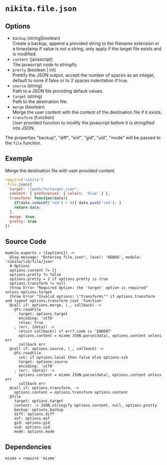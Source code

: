 
# `nikita.file.json`

## Options

* `backup` (string|boolean)   
  Create a backup, append a provided string to the filename extension or a
  timestamp if value is not a string, only apply if the target file exists and
  is modified.
* `content` (javascript)  
  The javascript code to stringify.
* `pretty` (boolean | int)  
  Prettify the JSON output, accept the number of spaces as an integer, default
  to none if false or to 2 spaces indentation if true.
* `source` (string)   
  Path to a JSON file providing default values.
* `target` (string)   
  Path to the destination file.
* `merge` (boolean)  
  Merge the user content with the content of the destination file if it
  exists.
* `transform` (function)  
  User provided function to modify the javascript before it is stringified
  into JSON.

The properties "backup", "diff", "eof", "gid", "uid", "mode" will
be passed to the `file` function.

## Exemple

Merge the destination file with user provided content.

```javascript
require('nikita')
.file.json({
  target: "/path/to/target.json",
  content: { preferences: { colors: 'blue' } },
  transform: function(data){
    if(data.indexOf('red') < 0){ data.push('red'); }
    return data;
  },
  merge: true,
  pretty: true
})
```

## Source Code

    module.exports = ({options}) ->
      @log message: "Entering file.json", level: 'DEBUG', module: 'nikita/lib/file/json'
      # Options
      options.content ?= {}
      options.pretty ?= false
      options.pretty = 2 if options.pretty is true
      options.transform ?= null
      throw Error "Required Option: the 'target' option is required" unless options.target
      throw Error "Invalid options: \"transform\"" if options.transform and typeof options.transform isnt 'function'
      @call if: options.merge, (_, callback) ->
        @fs.readFile
          target: options.target
          encoding: 'utf8'
          relax: true
        , (err, {data}) ->
          return callback() if err?.code is 'ENOENT'
          options.content = mixme JSON.parse(data), options.content unless err
          callback err
      @call if: options.source, (_, callback) ->
        @fs.readFile
          ssh: if options.local then false else options.ssh
          target: options.source
          encoding: 'utf8'
        , (err, {data}) ->
          options.content = mixme JSON.parse(data), options.content unless err
          callback err
      @call if: options.transform, ->
        options.content = options.transform options.content
      @file
        target: options.target
        content: -> JSON.stringify options.content, null, options.pretty
        backup: options.backup
        diff: options.diff
        eof: options.eof
        gid: options.gid
        uid: options.uid
        mode: options.mode

## Dependencies

    mixme = require 'mixme'
